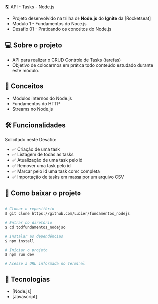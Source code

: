 :earth_americas: API - Tasks - Node.js

- Projeto desenvolvido na trilha de **Node.js** do **Ignite** da [Rocketseat]
- Modulo 1 - Fundamentos do Node.js
- Desafio 01 - Praticando os conceitos do Node.js

## :computer: Sobre o projeto

- API para realizar o CRUD Controle de Tasks (tarefas)
- Objetivo de colocarmos em prática todo conteúdo estudado durante este módulo.

## :wrench: Conceitos

- Módulos internos do Node.js
- Fundamentos do HTTP
- Streams no Node.js

## 🛠 Funcionalidades

Solicitado neste Desafio:

- :white_check_mark: Criação de uma task
- :white_check_mark: Listagem de todas as tasks
- :white_check_mark: Atualização de uma task pelo id
- :white_check_mark: Remover uma task pelo id
- :white_check_mark: Marcar pelo id uma task como completa
- :white_check_mark: Importação de tasks em massa por um arquivo CSV

## :open_file_folder: Como baixar o projeto

```bash

# Clonar o repositório
$ git clone https://github.com/Lucier/fundamentos_nodejs

# Entrar no diretório
$ cd todfundamentos_nodejso

# Instalar as dependências
$ npm install

# Iniciar o projeto
$ npm run dev

# Acesse a URL informada no Terminal

```

## :rocket: Tecnologias

- [Node.js]
- [Javascript]
